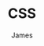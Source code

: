 ---
title: CSS
author: James
layout: category
cat_name: CSS
cat_logo: css-logo.png
excerpt: Read James’s blog posts in the “CSS” category.
permalink: css/{{ pagination.pageNumber | paginate_better }}
pagination:
  data: collections.CSS
  size: 10
---